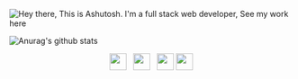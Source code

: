 ![Hey there, This is Ashutosh. I'm a full stack web developer, See my work here](https://github.com/Ashutosh00710/Ashutosh00710/blob/master/Overview.gif)

![Anurag's github stats](https://github-readme-stats.vercel.app/api?username=ashutosh00710&show_icons=true&theme=cobalt)

<p align='center'>
<a href="https://twitter.com/Ashutos68632603"><img height="30" src="https://github.com/Ashutosh00710/Ashutosh00710/blob/main/icon/twitter.png"></a>&nbsp;&nbsp;
<a href="https://www.instagram.com/07_ashutosh_dwivedi/"><img height="30" src="https://github.com/Ashutosh00710/Ashutosh00710/blob/main/icon/instagram.jpg"></a>&nbsp;&nbsp;
<a href="https://www.facebook.com/ashutosh.a.dwivedi.3/"><img height="30" src="https://github.com/Ashutosh00710/Ashutosh00710/blob/master/icon/facebook.png"></a>
<a href="https://www.linkedin.com/in/ashutosh-dwivedi-b3025b196"><img height="30" src="https://github.com/Ashutosh00710/Ashutosh00710/blob/main/icon/linkedin.png"></a>
</p>

<!--
**Ashutosh00710/Ashutosh00710** is a ✨ _special_ ✨ repository because its `README.md` (this file) appears on your GitHub profile.

Here are some ideas to get you started:

- 🔭 I’m currently working on ...
- 🌱 I’m currently learning ...
- 👯 I’m looking to collaborate on ...
- 🤔 I’m looking for help with ...
- 💬 Ask me about ...
- 📫 How to reach me: ...
- 😄 Pronouns: ...
- ⚡ Fun fact: ...
-->
